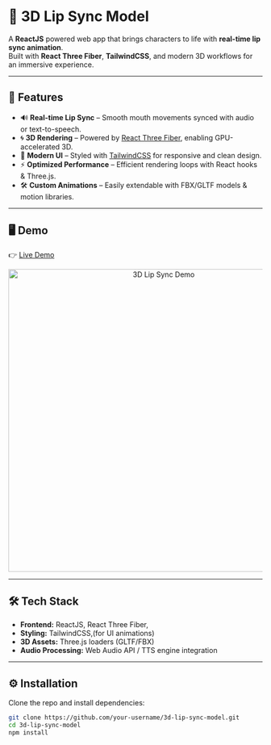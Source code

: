 # 🎤 3D Lip Sync Model

A **ReactJS** powered web app that brings characters to life with **real-time lip sync animation**.  
Built with **React Three Fiber**, **TailwindCSS**, and modern 3D workflows for an immersive experience.

---

## 🚀 Features

- 🔊 **Real-time Lip Sync** – Smooth mouth movements synced with audio or text-to-speech.  
- 🌀 **3D Rendering** – Powered by [React Three Fiber](https://docs.pmnd.rs/react-three-fiber), enabling GPU-accelerated 3D.  
- 🎨 **Modern UI** – Styled with [TailwindCSS](https://tailwindcss.com/) for responsive and clean design.  
- ⚡ **Optimized Performance** – Efficient rendering loops with React hooks & Three.js.  
- 🛠️ **Custom Animations** – Easily extendable with FBX/GLTF models & motion libraries.  

---

## 🖥️ Demo

👉 [Live Demo]([https://your-demo-link.com](https://drive.google.com/file/d/19wCFGtWCevs8eYunqEpQFlHTPqfW23sK/view?usp=sharing)) 

<p align="center">
  <img src="https://github.com/your-username/your-repo-name/raw/main/demo.gif" width="600" alt="3D Lip Sync Demo" />
</p>

---

## 🛠️ Tech Stack

- **Frontend:** ReactJS, React Three Fiber, 
- **Styling:** TailwindCSS,(for UI animations)  
- **3D Assets:** Three.js loaders (GLTF/FBX)  
- **Audio Processing:** Web Audio API / TTS engine integration  

---

## ⚙️ Installation

Clone the repo and install dependencies:

```bash
git clone https://github.com/your-username/3d-lip-sync-model.git
cd 3d-lip-sync-model
npm install

